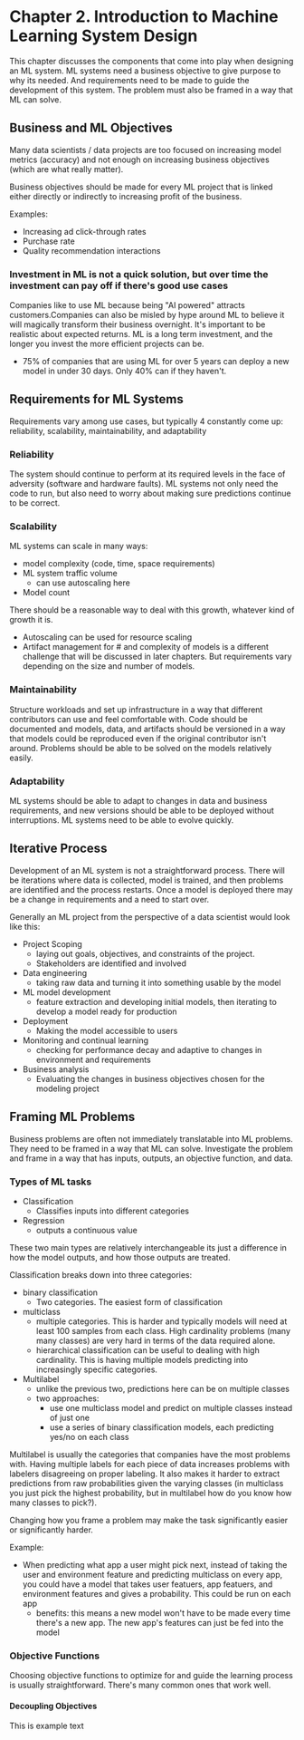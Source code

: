 # Chapter 2. Introduction to Machine Learning System Design

This chapter discusses the components that come into play when designing an ML system. ML systems need a business objective to give purpose to why its needed. And requirements need to be made to guide the development of this system. The problem must also be framed in a way that ML can solve.

## Business and ML Objectives

Many data scientists / data projects are too focused on increasing model metrics (accuracy) and not enough on increasing business objectives (which are what really matter).

Business objectives should be made for every ML project that is linked either directly or indirectly to increasing profit of the business.

Examples:

- Increasing ad click-through rates
- Purchase rate
- Quality recommendation interactions

### Investment in ML is not a quick solution, but over time the investment can pay off if there's good use cases

Companies like to use ML because being "AI powered" attracts customers.Companies can also be misled by hype around ML to believe it will magically transform their business overnight. It's important to be realistic about expected returns. ML is a long term investment, and the longer you invest the more efficient projects can be.

- 75% of companies that are using ML for over 5 years can deploy a new model in under 30 days. Only 40% can if they haven't.

## Requirements for ML Systems

Requirements vary among use cases, but typically 4 constantly come up: reliability, scalability, maintainability, and adaptability

### Reliability

The system should continue to perform at its required levels in the face of adversity (software and hardware faults). ML systems not only need the code to run, but also need to worry about making sure predictions continue to be correct.

### Scalability

ML systems can scale in many ways:

- model complexity (code, time, space requirements)
- ML system traffic volume
  - can use autoscaling here
- Model count

There should be a reasonable way to deal with this growth, whatever kind of growth it is.

- Autoscaling can be used for resource scaling
- Artifact management for # and complexity of models is a different challenge that will be discussed in later chapters. But requirements vary depending on the size and number of models.

### Maintainability

Structure workloads and set up infrastructure in a way that different contributors can use and feel comfortable with. Code should be documented and models, data, and artifacts should be versioned in a way that models could be reproduced even if the original contributor isn't around. Problems should be able to be solved on the models relatively easily.

### Adaptability

ML systems should be able to adapt to changes in data and business requirements, and new versions should be able to be deployed without interruptions. ML systems need to be able to evolve quickly.

## Iterative Process

Development of an ML system is not a straightforward process. There will be iterations where data is collected, model is trained, and then problems are identified and the process restarts. Once a model is deployed there may be a change in requirements and a need to start over.

Generally an ML project from the perspective of a data scientist would look like this:

- Project Scoping
  - laying out goals, objectives, and constraints of the project.
  - Stakeholders are identified and involved
- Data engineering
  - taking raw data and turning it into something usable by the model
- ML model development
  - feature extraction and developing initial models, then iterating to develop a model ready for production
- Deployment
  - Making the model accessible to users
- Monitoring and continual learning
  - checking for performance decay and adaptive to changes in environment and requirements
- Business analysis
  - Evaluating the changes in business objectives chosen for the modeling project

## Framing ML Problems

Business problems are often not immediately translatable into ML problems. They need to be framed in a way that ML can solve. Investigate the problem and frame in a way that has inputs, outputs, an objective function, and data.

### Types of ML tasks

- Classification
  - Classifies inputs into different categories
- Regression
  - outputs a continuous value

These two main types are relatively interchangeable its just a difference in how the model outputs, and how those outputs are treated.

Classification breaks down into three categories:

- binary classification
  - Two categories. The easiest form of classification
- multiclass
  - multiple categories. This is harder and typically models will need at least 100 samples from each class. High cardinality problems (many many classes) are very hard in terms of the data required alone.
  - hierarchical classification can be useful to dealing with high cardinality. This is having multiple models predicting into increasingly specific categories.
- Multilabel
  - unlike the previous two, predictions here can be on multiple classes
  - two approaches:
    - use one multiclass model and predict on multiple classes instead of just one
    - use a series of binary classification models, each predicting yes/no on each class

Multilabel is usually the categories that companies have the most problems with. Having multiple labels for each piece of data increases problems with labelers disagreeing on proper labeling. It also makes it harder to extract predictions from raw probabilities given the varying classes (in multiclass you just pick the highest probability, but in multilabel how do you know how many classes to pick?).

Changing how you frame a problem may make the task significantly easier or significantly harder.

Example:

- When predicting what app a user might pick next, instead of taking the user and environment feature and predicting multiclass on every app, you could have a model that takes user featuers, app featuers, and environment features and gives a probability. This could be run on each app
  - benefits: this means a new model won't have to be made every time there's a new app. The new app's features can just be fed into the model

### Objective Functions

Choosing objective functions to optimize for and guide the learning process is usually straightforward. There's many common ones that work well.

#### Decoupling Objectives

This is example text
